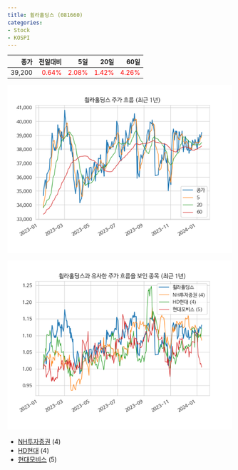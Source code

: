 ```yaml
---
title: 휠라홀딩스 (081660)
categories:
- Stock
- KOSPI
---
```


|종가|전일대비|5일|20일|60일|
|---:|-------:|--:|---:|---:|
|39,200|<span style="color: red">0.64%</span>|<span style="color: red">2.08%</span>|<span style="color: red">1.42%</span>|<span style="color: red">4.26%</span>|


<!-- more -->

![081660](/assets/images/stock/081660.png)

![081660](/assets/images/stock/081660_sim.png)

- [NH투자증권](/005940/) (4)
- [HD현대](/267250/) (4)
- [현대모비스](//012330/) (5)
